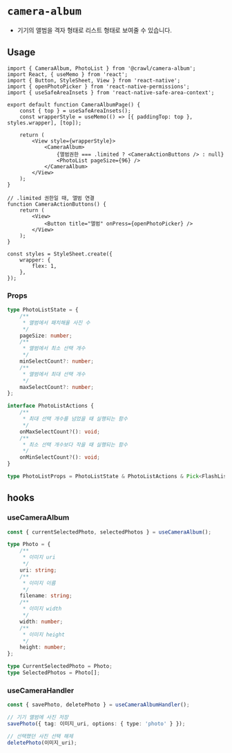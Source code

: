 # `camera-album`

-   기기의 앨범을 격자 형태로 리스트 형태로 보여줄 수 있습니다.
<!-- export { default as useCameraAlbum } from './hooks/useCameraAlbum';
export { default as useCameraAlbumHandler } from './hooks/useCameraAlbumHandler';
export { default as CameraAlbum } from './providers/CameraAlbum'; -->

## Usage

```tsx
import { CameraAlbum, PhotoList } from '@crawl/camera-album';
import React, { useMemo } from 'react';
import { Button, StyleSheet, View } from 'react-native';
import { openPhotoPicker } from 'react-native-permissions';
import { useSafeAreaInsets } from 'react-native-safe-area-context';

export default function CameraAlbumPage() {
    const { top } = useSafeAreaInsets();
    const wrapperStyle = useMemo(() => [{ paddingTop: top }, styles.wrapper], [top]);

    return (
        <View style={wrapperStyle}>
            <CameraAlbum>
                {앨범권한 === .limited ? <CameraActionButtons /> : null}
                <PhotoList pageSize={96} />
            </CameraAlbum>
        </View>
    );
}

// .limited 권한일 때, 앨범 연결
function CameraActionButtons() {
    return (
        <View>
            <Button title="앨범" onPress={openPhotoPicker} />
        </View>
    );
}

const styles = StyleSheet.create({
    wrapper: {
        flex: 1,
    },
});
```

### Props

```ts
type PhotoListState = {
    /**
     * 앨범에서 패치해올 사진 수
     */
    pageSize: number;
    /**
     * 앨범에서 최소 선택 개수
     */
    minSelectCount?: number;
    /**
     * 앨범에서 최대 선택 개수
     */
    maxSelectCount?: number;
};

interface PhotoListActions {
    /**
     * 최대 선택 개수를 넘었을 때 실행되는 함수
     */
    onMaxSelectCount?(): void;
    /**
     * 최소 선택 개수보다 작을 때 실행되는 함수
     */
    onMinSelectCount?(): void;
}

type PhotoListProps = PhotoListState & PhotoListActions & Pick<FlashListProps<Photo>, 'numColumns'>;
```

## hooks

### useCameraAlbum

```ts
const { currentSelectedPhoto, selectedPhotos } = useCameraAlbum();

type Photo = {
    /**
     * 이미지 uri
     */
    uri: string;
    /**
     * 이미지 이름
     */
    filename: string;
    /**
     * 이미지 width
     */
    width: number;
    /**
     * 이미지 height
     */
    height: number;
};

type CurrentSelectedPhoto = Photo;
type SelectedPhotos = Photo[];
```

### useCameraHandler

```ts
const { savePhoto, deletePhoto } = useCameraAlbumHandler();

// 기기 앨범에 사진 저장
savePhoto({ tag: 이미지_uri, options: { type: 'photo' } });

// 선택했던 사진 선택 해제
deletePhoto(이미지_uri);
```
